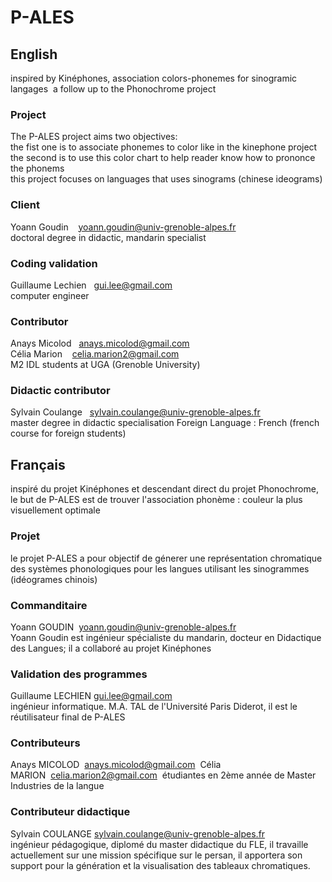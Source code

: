 # P-ALES
## English
inspired by Kinéphones, association colors-phonemes for sinogramic langages  
a follow up to the Phonochrome project
### Project
The P-ALES project aims two objectives:  
  the fist one is to associate phonemes to color like in the kinephone project  
  the second is to use this color chart to help reader know how to prononce the phonems  
this project focuses on languages that uses sinograms (chinese ideograms)  
### Client
Yoann Goudin    yoann.goudin@univ-grenoble-alpes.fr  
doctoral degree in didactic, mandarin specialist
### Coding validation
Guillaume Lechien   gui.lee@gmail.com  
computer engineer
### Contributor
Anays Micolod   anays.micolod@gmail.com  
Célia Marion    celia.marion2@gmail.com  
M2 IDL students at UGA (Grenoble University)
### Didactic contributor
Sylvain Coulange   sylvain.coulange@univ-grenoble-alpes.fr  
master degree in didactic specialisation Foreign Language : French (french course for foreign students)
## Français
inspiré du projet Kinéphones et descendant direct du projet Phonochrome,  
le but de P-ALES est de trouver l'association phonème : couleur la plus visuellement optimale
### Projet
le projet P-ALES a pour objectif de génerer une représentation chromatique des systèmes phonologiques pour les langues utilisant les sinogrammes (idéogrames chinois)
### Commanditaire
Yoann GOUDIN  yoann.goudin@univ-grenoble-alpes.fr  
Yoann Goudin est ingénieur spécialiste du mandarin, docteur en Didactique des Langues; il a collaboré au projet Kinéphones
### Validation des programmes
Guillaume LECHIEN gui.lee@gmail.com  
ingénieur informatique. M.A. TAL de l'Université Paris Diderot, il est le réutilisateur final de P-ALES
### Contributeurs
Anays MICOLOD  anays.micolod@gmail.com  
Célia MARION  celia.marion2@gmail.com  
étudiantes en 2ème année de Master Industries de la langue
### Contributeur didactique
Sylvain COULANGE sylvain.coulange@univ-grenoble-alpes.fr  
ingénieur pédagogique, diplomé du master didactique du FLE, il travaille actuellement sur une mission spécifique sur le persan, il apportera son support pour la génération et la visualisation des tableaux chromatiques.
